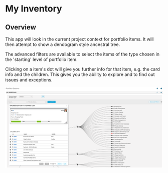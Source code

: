 My Inventory
=========================

## Overview
This app will look in the current project context for portfolio items. It will then attempt to show a dendogram style ancestral tree.

The advanced filters are available to select the items of the type chosen in the 'starting' level of portfolio item. 

Clicking on a item's dot will give you further info for that item, e.g. the card info and the children. This gives you the ability to explore and to find out issues and exceptions.

![alt text](https://github.com/nikantonelli/Dendrogram/blob/master/Images/overview.png)
